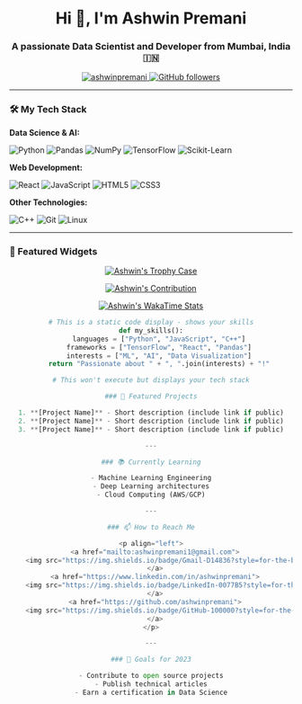 <h1 align="center">Hi 👋, I'm Ashwin Premani</h1>
<h3 align="center">A passionate Data Scientist and Developer from Mumbai, India 🇮🇳</h3>

<p align="center">
  <a href="https://github.com/Ashwin-premani">
    <img src="https://komarev.com/ghpvc/?username=Ashwin-premani&label=Profile%20views&color=0e75b6&style=flat" alt="ashwinpremani" />
  </a>
  <a href="https://github.com/Ashwin-premani?tab=followers">
    <img src="https://img.shields.io/github/followers/Ashwin-premani?label=Followers&style=social" alt="GitHub followers" />
  </a>
</p>

---

### 🛠️ My Tech Stack

**Data Science & AI:**
<div>
  <img src="https://img.shields.io/badge/Python-3776AB?style=for-the-badge&logo=python&logoColor=white" alt="Python" />
  <img src="https://img.shields.io/badge/Pandas-150458?style=for-the-badge&logo=pandas&logoColor=white" alt="Pandas" />
  <img src="https://img.shields.io/badge/Numpy-013243?style=for-the-badge&logo=numpy&logoColor=white" alt="NumPy" />
  <img src="https://img.shields.io/badge/TensorFlow-FF6F00?style=for-the-badge&logo=tensorflow&logoColor=white" alt="TensorFlow" />
  <img src="https://img.shields.io/badge/Scikit_Learn-F7931E?style=for-the-badge&logo=scikit-learn&logoColor=white" alt="Scikit-Learn" />
</div>

**Web Development:**
<div>
  <img src="https://img.shields.io/badge/React-20232A?style=for-the-badge&logo=react&logoColor=61DAFB" alt="React" />
  <img src="https://img.shields.io/badge/JavaScript-F7DF1E?style=for-the-badge&logo=javascript&logoColor=black" alt="JavaScript" />
  <img src="https://img.shields.io/badge/HTML5-E34F26?style=for-the-badge&logo=html5&logoColor=white" alt="HTML5" />
  <img src="https://img.shields.io/badge/CSS3-1572B6?style=for-the-badge&logo=css3&logoColor=white" alt="CSS3" />
</div>

**Other Technologies:**
<div>
  <img src="https://img.shields.io/badge/C++-00599C?style=for-the-badge&logo=c%2B%2B&logoColor=white" alt="C++" />
  <img src="https://img.shields.io/badge/Git-F05032?style=for-the-badge&logo=git&logoColor=white" alt="Git" />
  <img src="https://img.shields.io/badge/Linux-FCC624?style=for-the-badge&logo=linux&logoColor=black" alt="Linux" />
</div>

---
### 🌟 Featured Widgets

<div align="center">

[![Ashwin's Trophy Case](https://github-profile-trophy.vercel.app/?username=ashwinpremani&theme=onedark&no-frame=true&column=4)](https://github.com/ryo-ma/github-profile-trophy)

[![Ashwin's Contribution](https://github-contributor-stats.vercel.app/api?username=ashwinpremani&limit=5&theme=dark&combine_all_yearly_contributions=true)](https://github.com/ashwinpremani)

[![Ashwin's WakaTime Stats](https://github-readme-stats.vercel.app/api/wakatime?username=ashwinpremani&theme=dark&hide_border=true)](https://wakatime.com/@ashwinpremani)

```python
# This is a static code display - shows your skills
def my_skills():
    languages = ["Python", "JavaScript", "C++"]
    frameworks = ["TensorFlow", "React", "Pandas"]
    interests = ["ML", "AI", "Data Visualization"]
    return "Passionate about " + ", ".join(interests) + "!"

# This won't execute but displays your tech stack

### 📌 Featured Projects

1. **[Project Name]** - Short description (include link if public)
2. **[Project Name]** - Short description (include link if public)
3. **[Project Name]** - Short description (include link if public)

---

### 📚 Currently Learning

- Machine Learning Engineering
- Deep Learning architectures
- Cloud Computing (AWS/GCP)

---

### 📫 How to Reach Me

<p align="left">
  <a href="mailto:ashwinpremani1@gmail.com">
    <img src="https://img.shields.io/badge/Gmail-D14836?style=for-the-badge&logo=gmail&logoColor=white" alt="Gmail" />
  </a>
  <a href="https://www.linkedin.com/in/ashwinpremani">
    <img src="https://img.shields.io/badge/LinkedIn-0077B5?style=for-the-badge&logo=linkedin&logoColor=white" alt="LinkedIn" />
  </a>
  <a href="https://github.com/ashwinpremani">
    <img src="https://img.shields.io/badge/GitHub-100000?style=for-the-badge&logo=github&logoColor=white" alt="GitHub" />
  </a>
</p>

---

### 🎯 Goals for 2023

- Contribute to open source projects
- Publish technical articles
- Earn a certification in Data Science
